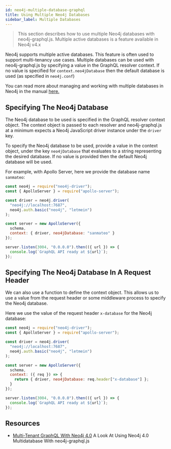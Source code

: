 ```yaml
---
id: neo4j-multiple-database-graphql
title: Using Multiple Neo4j Databases
sidebar_label: Multiple Databases
---
```


> This section describes how to use multiple Neo4j databases with neo4j-graphql.js. Multiple active databases is a feature available in Neo4j v4.x

Neo4j supports multiple active databases. This feature is often used to support multi-tenancy use cases. Multiple databases can be used with neo4j-graphql.js by specifying a value in the GraphQL resolver context. If no value is specified for `context.neo4jDatabase` then the default database is used (as specified in `neo4j.conf`)

You can read more about managing and working with multiple databases in Neo4j in the manual [here.](https://neo4j.com/docs/operations-manual/current/manage-databases/introduction/)

## Specifying The Neo4j Database

The Neo4j database to be used is specified in the GraphQL resolver context object. The context object is passed to each resolver and neo4j-graphql.js at a minimum expects a Neo4j JavaScript driver instance under the `driver` key.

To specify the Neo4j database to be used, provide a value in the context object, under the key `neo4jDatabase` that evaluates to a string representing the desired database. If no value is provided then the default Neo4j database will be used.

For example, with Apollo Server, here we provide the database name `sanmateo`:

```javascript
const neo4j = require("neo4j-driver");
const { ApolloServer } = require("apollo-server");

const driver = neo4j.driver(
  "neo4j://localhost:7687",
  neo4j.auth.basic("neo4j", "letmein")
);

const server = new ApolloServer({
  schema,
  context: { driver, neo4jDatabase: "sanmateo" }
});

server.listen(3004, "0.0.0.0").then(({ url }) => {
  console.log(`GraphQL API ready at ${url}`);
});
```

## Specifying The Neo4j Database In A Request Header

We can also use a function to define the context object. This allows us to use a value from the request header or some middleware process to specify the Neo4j database.

Here we use the value of the request header `x-database` for the Neo4j database:

```javascript
const neo4j = require("neo4j-driver");
const { ApolloServer } = require("apollo-server");

const driver = neo4j.driver(
  "neo4j://localhost:7687",
  neo4j.auth.basic("neo4j", "letmein")
);

const server = new ApolloServer({
  schema,
  context: ({ req }) => {
    return { driver, neo4jDatabase: req.header["x-database"] };
  }
});

server.listen(3004, "0.0.0.0").then(({ url }) => {
  console.log(`GraphQL API ready at ${url}`);
});
```

## Resources

* [Multi-Tenant GraphQL With Neo4j 4.0](https://blog.grandstack.io/multitenant-graphql-with-neo4j-4-0-4a1b2b4dada4) A Look At Using Neo4j 4.0 Multidatabase With neo4j-graphql.js
